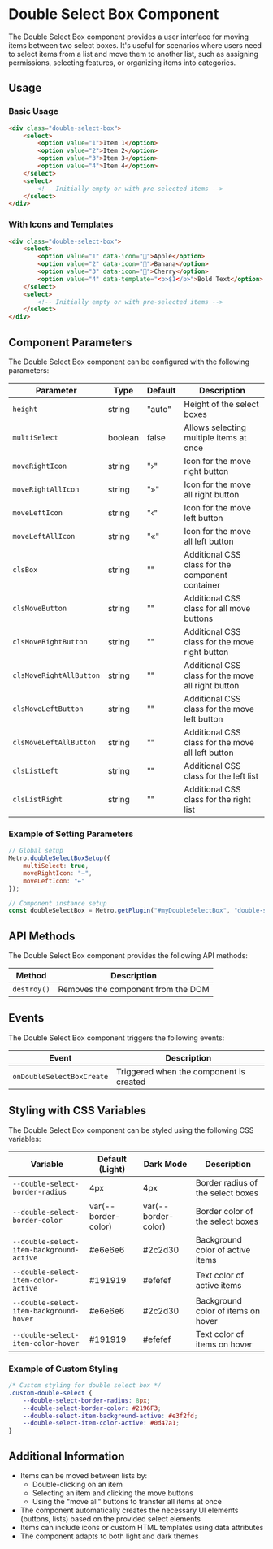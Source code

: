 # Double Select Box Component

The Double Select Box component provides a user interface for moving items between two select boxes. It's useful for scenarios where users need to select items from a list and move them to another list, such as assigning permissions, selecting features, or organizing items into categories.

## Usage

### Basic Usage

```html
<div class="double-select-box">
    <select>
        <option value="1">Item 1</option>
        <option value="2">Item 2</option>
        <option value="3">Item 3</option>
        <option value="4">Item 4</option>
    </select>
    <select>
        <!-- Initially empty or with pre-selected items -->
    </select>
</div>
```

### With Icons and Templates

```html
<div class="double-select-box">
    <select>
        <option value="1" data-icon="🍎">Apple</option>
        <option value="2" data-icon="🍌">Banana</option>
        <option value="3" data-icon="🍒">Cherry</option>
        <option value="4" data-template="<b>$1</b>">Bold Text</option>
    </select>
    <select>
        <!-- Initially empty or with pre-selected items -->
    </select>
</div>
```

## Component Parameters

The Double Select Box component can be configured with the following parameters:

| Parameter | Type | Default | Description |
| --------- | ---- | ------- | ----------- |
| `height` | string | "auto" | Height of the select boxes |
| `multiSelect` | boolean | false | Allows selecting multiple items at once |
| `moveRightIcon` | string | "&rsaquo;" | Icon for the move right button |
| `moveRightAllIcon` | string | "&raquo;" | Icon for the move all right button |
| `moveLeftIcon` | string | "&lsaquo;" | Icon for the move left button |
| `moveLeftAllIcon` | string | "&laquo;" | Icon for the move all left button |
| `clsBox` | string | "" | Additional CSS class for the component container |
| `clsMoveButton` | string | "" | Additional CSS class for all move buttons |
| `clsMoveRightButton` | string | "" | Additional CSS class for the move right button |
| `clsMoveRightAllButton` | string | "" | Additional CSS class for the move all right button |
| `clsMoveLeftButton` | string | "" | Additional CSS class for the move left button |
| `clsMoveLeftAllButton` | string | "" | Additional CSS class for the move all left button |
| `clsListLeft` | string | "" | Additional CSS class for the left list |
| `clsListRight` | string | "" | Additional CSS class for the right list |

### Example of Setting Parameters

```javascript
// Global setup
Metro.doubleSelectBoxSetup({
    multiSelect: true,
    moveRightIcon: "→",
    moveLeftIcon: "←"
});

// Component instance setup
const doubleSelectBox = Metro.getPlugin("#myDoubleSelectBox", "double-select-box");
```

## API Methods

The Double Select Box component provides the following API methods:

| Method | Description |
| ------ | ----------- |
| `destroy()` | Removes the component from the DOM |

## Events

The Double Select Box component triggers the following events:

| Event | Description |
| ----- | ----------- |
| `onDoubleSelectBoxCreate` | Triggered when the component is created |

## Styling with CSS Variables

The Double Select Box component can be styled using the following CSS variables:

| Variable | Default (Light) | Dark Mode | Description |
| -------- | --------------- | --------- | ----------- |
| `--double-select-border-radius` | 4px | 4px | Border radius of the select boxes |
| `--double-select-border-color` | var(--border-color) | var(--border-color) | Border color of the select boxes |
| `--double-select-item-background-active` | #e6e6e6 | #2c2d30 | Background color of active items |
| `--double-select-item-color-active` | #191919 | #efefef | Text color of active items |
| `--double-select-item-background-hover` | #e6e6e6 | #2c2d30 | Background color of items on hover |
| `--double-select-item-color-hover` | #191919 | #efefef | Text color of items on hover |

### Example of Custom Styling

```css
/* Custom styling for double select box */
.custom-double-select {
    --double-select-border-radius: 8px;
    --double-select-border-color: #2196F3;
    --double-select-item-background-active: #e3f2fd;
    --double-select-item-color-active: #0d47a1;
}
```

## Additional Information

- Items can be moved between lists by:
  - Double-clicking on an item
  - Selecting an item and clicking the move buttons
  - Using the "move all" buttons to transfer all items at once
- The component automatically creates the necessary UI elements (buttons, lists) based on the provided select elements
- Items can include icons or custom HTML templates using data attributes
- The component adapts to both light and dark themes